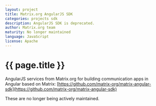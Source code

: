 ```yaml
---
layout: project
title: Matrix.org AngularJS SDK
categories: projects sdk
description: AngularJS SDK is deprecated.
author: Matrix.org team
maturity: No longer maintained
language: JavaScript
license: Apache
---
```


# {{ page.title }}
AngularJS services from Matrix.org for building communication apps in Angular based on Matrix: [https://github.com/matrix-org/matrix-angular-sdk](https://github.com/matrix-org/matrix-angular-sdk)

These are no longer being actively maintained.

